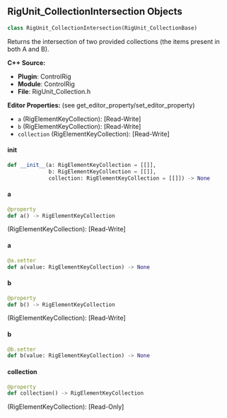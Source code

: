 ## RigUnit_CollectionIntersection Objects

```python
class RigUnit_CollectionIntersection(RigUnit_CollectionBase)
```

Returns the intersection of two provided collections
(the items present in both A and B).

**C++ Source:**

- **Plugin**: ControlRig
- **Module**: ControlRig
- **File**: RigUnit_Collection.h

**Editor Properties:** (see get_editor_property/set_editor_property)

- ``a`` (RigElementKeyCollection):  [Read-Write]
- ``b`` (RigElementKeyCollection):  [Read-Write]
- ``collection`` (RigElementKeyCollection):  [Read-Write]

<a id="unreal.RigUnit_CollectionIntersection.__init__"></a>

#### __init__

```python
def __init__(a: RigElementKeyCollection = [[]],
             b: RigElementKeyCollection = [[]],
             collection: RigElementKeyCollection = [[]]) -> None
```

<a id="unreal.RigUnit_CollectionIntersection.a"></a>

#### a

```python
@property
def a() -> RigElementKeyCollection
```

(RigElementKeyCollection):  [Read-Write]

<a id="unreal.RigUnit_CollectionIntersection.a"></a>

#### a

```python
@a.setter
def a(value: RigElementKeyCollection) -> None
```

<a id="unreal.RigUnit_CollectionIntersection.b"></a>

#### b

```python
@property
def b() -> RigElementKeyCollection
```

(RigElementKeyCollection):  [Read-Write]

<a id="unreal.RigUnit_CollectionIntersection.b"></a>

#### b

```python
@b.setter
def b(value: RigElementKeyCollection) -> None
```

<a id="unreal.RigUnit_CollectionIntersection.collection"></a>

#### collection

```python
@property
def collection() -> RigElementKeyCollection
```

(RigElementKeyCollection):  [Read-Only]

<a id="unreal.RigUnit_CollectionDifference"></a>